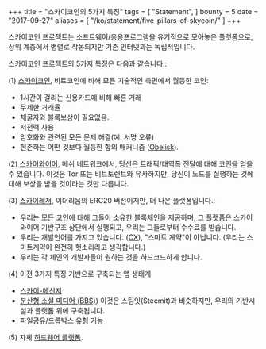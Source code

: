 +++
title = "스카이코인의 5가지 특징"
tags = [
    "Statement",
]
bounty = 5
date = "2017-09-27"
aliases = [
	"/ko/statement/five-pillars-of-skycoin/"
]
+++

스카이코인 프로젝트는 소프트웨어/응용프로그램을 유기적으로 모아놓은 플랫폼으로,
상위 계층에서 병렬로 작동되지만 기존 인터넷과는 독립적입니다.

스카이코인 프로젝트의 5가지 특징은 다음과 같습니다.:

(1) [스카이코인](https://github.com/skycoin/skycoin),
비트코인에 비해 모든 기술적인 측면에서 월등한 코인:

 - 1시간이 걸리는 신용카드에 비해 빠른 거래
 - 무제한 거래율
 - 채굴자와 블록보상이 필요없음.
 - 저전력 사용
 - 암호화와 관련된 모든 문제 해결(예. 서명 오류)
 - 현존하는 어떤 것보다 월등한 합의 매커니즘
   ([Obelisk](/statement/obelisk-the-skycoin-consensus-algorithm/)).

(2) [스카이와이어](/tags/skywire/), 메쉬 네트워크에서,
당신은 트래픽/대역폭 전달에 대해 코인을 얻을 수 있습니다.
이것은 Tor 또는 비트토렌트와 유사하지만,
당신이 노드를 실행하는 것에 대해 보상을 받을 것이라는 것만 다릅니다.

(3) [스카이레저](https://www.skycoin.net/fiber/), 이더리움의 ERC20 버전이지만,
더 나은 플랫폼입니다.:

 - 우리는 모든 코인에 대해 그들이 소유한 블록체인을 제공하며,
   그 플랫폼은 스카이와이어 기반구조 상단에서 실행되고, 우리는 그들로부터 수수료를 받습니다.
 - 우리는 개발언어를 가지고 있습니다. ([CX](/overview/cx-overview/)),
   "스마트 계약"이 아닙니다. (우리는 스마트계약이 완전히 헛소리라고 생각합니다.)
 - 우리는 각 체인의 개발자들이 원하는 것을 하드코드하게 합니다.

(4) 이전 3가지 특징 기반으로 구축되는 앱 생태계

 - [스카이-메신저](http://messenger.skycoin.net/)
 - [분산형 소셜 미디어 (BBS)](https://github.com/skycoin/bbs))
   이것은 스팀잇(Steemit)과 비슷하지만, 우리의 기반시설과 플랫폼 위에 구축됩니다.
 - 파일공유/드롭박스 유형 기능

(5) 자체 [하드웨어 플랫폼](/statement/skywire-miner-hardware-for-the-next-internet/).
